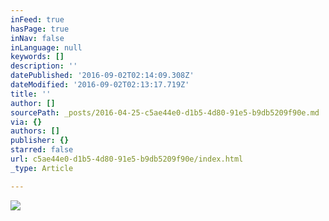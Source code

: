 ```yaml
---
inFeed: true
hasPage: true
inNav: false
inLanguage: null
keywords: []
description: ''
datePublished: '2016-09-02T02:14:09.308Z'
dateModified: '2016-09-02T02:13:17.719Z'
title: ''
author: []
sourcePath: _posts/2016-04-25-c5ae44e0-d1b5-4d80-91e5-b9db5209f90e.md
via: {}
authors: []
publisher: {}
starred: false
url: c5ae44e0-d1b5-4d80-91e5-b9db5209f90e/index.html
_type: Article

---
```

![](https://the-grid-user-content.s3-us-west-2.amazonaws.com/ce7eb43a-8d04-45b2-953d-5f6f2af5ae28.jpg)